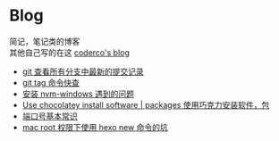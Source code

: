 # Blog
简记，笔记类的博客  
其他自己写的在这 [coderco's blog](https://kmq116.github.io/blog/)   
* [git 查看所有分支中最新的提交记录](https://github.com/kmq116/Blog/issues/1)
* [git tag 命令快查](https://github.com/kmq116/Blog/issues/2)
* [安装 nvm-windows 遇到的问题](https://github.com/kmq116/Blog/issues/3)
* [Use chocolatey install software | packages 使用巧克力安装软件，包](https://github.com/kmq116/Blog/issues/4)
* [端口号基本常识](https://github.com/kmq116/Blog/issues/5)
* [mac root 权限下使用 hexo new 命令的坑](https://github.com/kmq116/Blog/issues/6)
